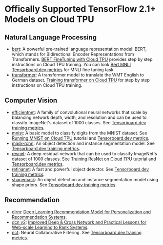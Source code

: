 # Offically Supported TensorFlow 2.1+ Models on Cloud TPU

## Natural Language Processing

*   [bert](https://arxiv.org/abs/1810.04805): A powerful pre-trained language representation model:
    BERT, which stands for Bidirectional Encoder Representations from
    Transformers.
    [BERT FineTuning with Cloud TPU](https://cloud.google.com/ai-platform/training/docs/algorithms/bert-start) provides step by step instructions on Cloud TPU training. You can look [Bert MNLI Tensorboard.dev metrics](https://tensorboard.dev/experiment/LijZ1IrERxKALQfr76gndA) for MNLI fine tuning task.
*   [transformer](nlp/transformer): A transformer model to translate the WMT
    English to German dataset.
        [Training transformer on Cloud TPU](https://cloud.google.com/tpu/docs/tutorials/transformer-2.x) for step by step instructions on Cloud TPU training.

## Computer Vision

*   [efficientnet](https://github.com/tensorflow/models/blob/master/official/vision/modeling/backbones/efficientnet.py): A family of convolutional
    neural networks that scale by balancing network depth, width, and
    resolution and can be used to classify ImageNet's dataset of 1000 classes.
    See [Tensorboard.dev training metrics](https://tensorboard.dev/experiment/KnaWjrq5TXGfv0NW5m7rpg/#scalars).
*   [mnist](https://www.tensorflow.org/datasets/catalog/mnist): A basic model to classify digits
    from the MNIST dataset. See [Running MNIST on Cloud TPU](https://cloud.google.com/tpu/docs/tutorials/mnist-2.x) tutorial and [Tensorboard.dev metrics](https://tensorboard.dev/experiment/mIah5lppTASvrHqWrdr6NA).
*   [mask-rcnn](https://www.tensorflow.org/api_docs/python/tfm/vision/configs/maskrcnn/MaskRCNN): An object detection and instance segmentation model. See [Tensorboard.dev training metrics](https://tensorboard.dev/experiment/LH7k0fMsRwqUAcE09o9kPA).
*   [resnet]((https://www.tensorflow.org/api_docs/python/tfm/vision/configs/image_classification/image_classification_imagenet)): A deep residual network that can
    be used to classify ImageNet's dataset of 1000 classes.
    See [Training ResNet on Cloud TPU](https://cloud.google.com/tpu/docs/tutorials/resnet-2.x) tutorial and [Tensorboard.dev metrics](https://tensorboard.dev/experiment/CxlDK8YMRrSpYEGtBRpOhg).
*   [retinanet](https://www.tensorflow.org/api_docs/python/tfm/vision/retinanet): A fast and powerful object detector. See [Tensorboard.dev training metrics](https://tensorboard.dev/experiment/b8NRnWU3TqG6Rw0UxueU6Q).
*   [shapemask](https://cloud.google.com/tpu/docs/tutorials/shapemask-2.x): An object detection and instance segmentation model using shape priors. See [Tensorboard.dev training metrics](https://tensorboard.dev/experiment/ZbXgVoc6Rf6mBRlPj0JpLA).

## Recommendation
*   [dlrm](recommendation/ranking): [Deep Learning Recommendation Model for
Personalization and Recommendation Systems](https://arxiv.org/abs/1906.00091).
*   [dcn v2](recommendation/ranking): [Improved Deep & Cross Network and Practical Lessons for Web-scale Learning to Rank Systems](https://arxiv.org/abs/2008.13535).
*   [ncf](recommendation): Neural Collaborative Filtering. See [Tensorboard.dev training metrics](https://tensorboard.dev/experiment/0k3gKjZlR1ewkVTRyLB6IQ).
